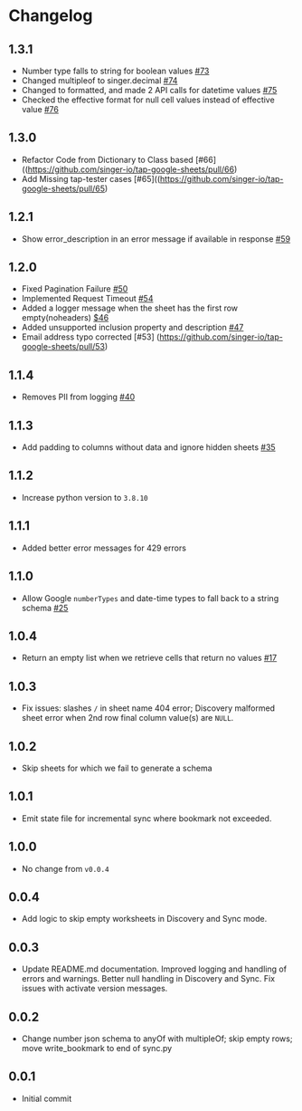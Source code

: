 # Changelog

## 1.3.1
  * Number type falls to string for boolean values [#73](https://github.com/singer-io/tap-google-sheets/pull/73)
  * Changed multipleof to singer.decimal [#74](https://github.com/singer-io/tap-google-sheets/pull/74)
  * Changed to formatted, and made 2 API calls for datetime values [#75](https://github.com/singer-io/tap-google-sheets/pull/75)
  * Checked the effective format for null cell values instead of effective value [#76](https://github.com/singer-io/tap-google-sheets/pull/76)

## 1.3.0
  * Refactor Code from Dictionary to Class based [#66]((https://github.com/singer-io/tap-google-sheets/pull/66)
  * Add Missing tap-tester cases [#65]((https://github.com/singer-io/tap-google-sheets/pull/65)

## 1.2.1
  * Show error_description in an error message if available in response [#59](https://github.com/singer-io/tap-google-sheets/pull/59)

## 1.2.0
  * Fixed Pagination Failure [#50](https://github.com/singer-io/tap-google-sheets/pull/50)
  * Implemented Request Timeout [#54](https://github.com/singer-io/tap-google-sheets/pull/54)
  * Added a logger message when the sheet has the first row empty(noheaders) [$46](https://github.com/singer-io/tap-google-sheets/pull/46)
  * Added unsupported inclusion property and description [#47](https://github.com/singer-io/tap-google-sheets/pull/47)
  * Email address typo corrected [#53] (https://github.com/singer-io/tap-google-sheets/pull/53)


## 1.1.4
  * Removes PII from logging [#40](https://github.com/singer-io/tap-google-sheets/pull/40)

## 1.1.3
  * Add padding to columns without data and ignore hidden sheets [#35](https://github.com/singer-io/tap-google-sheets/pull/35)

## 1.1.2
  * Increase python version to `3.8.10`

## 1.1.1
  * Added better error messages for 429 errors

## 1.1.0
  * Allow Google `numberTypes` and date-time types to fall back to a string schema [#25](https://github.com/singer-io/tap-google-sheets/pull/25)

## 1.0.4
  * Return an empty list when we retrieve cells that return no values [#17](https://github.com/singer-io/tap-google-sheets/pull/17)

## 1.0.3
  * Fix issues: slashes `/` in sheet name 404 error; Discovery malformed sheet error when 2nd row final column value(s) are `NULL`.

## 1.0.2
  * Skip sheets for which we fail to generate a schema

## 1.0.1
  * Emit state file for incremental sync where bookmark not exceeded.

## 1.0.0
  * No change from `v0.0.4`

## 0.0.4
  * Add logic to skip empty worksheets in Discovery and Sync mode.

## 0.0.3
  * Update README.md documentation. Improved logging and handling of errors and warnings. Better null handling in Discovery and Sync. Fix issues with activate version messages.

## 0.0.2
  * Change number json schema to anyOf with multipleOf; skip empty rows; move write_bookmark to end of sync.py

## 0.0.1
  * Initial commit
